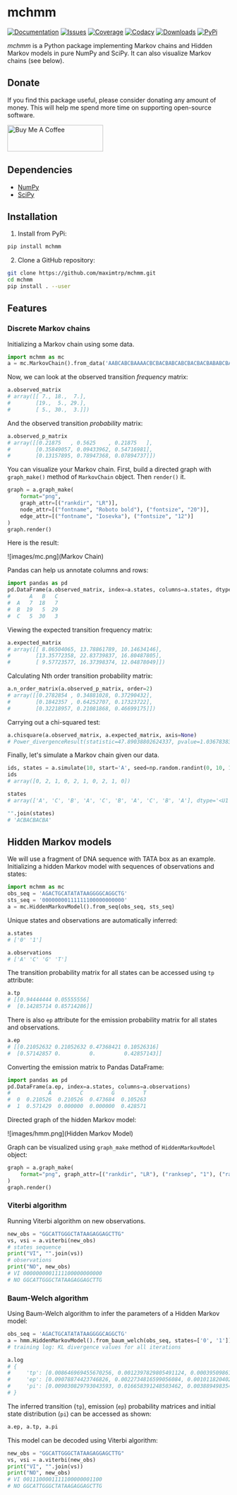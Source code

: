# mchmm

[![Documentation](https://readthedocs.org/projects/mchmm/badge/?version=latest)](https://mchmm.readthedocs.io/en/latest/?badge=latest)
[![Issues](https://img.shields.io/github/issues/maximtrp/mchmm.svg)](https://github.com/maximtrp/mchmm/issues)
[![Coverage](https://codecov.io/gh/maximtrp/mchmm/branch/master/graph/badge.svg)](https://codecov.io/gh/maximtrp/mchmm)
[![Codacy](https://app.codacy.com/project/badge/Grade/d7881a827eb9473d89aa1fc10fdd855e)](https://www.codacy.com/gh/maximtrp/mchmm/dashboard)
[![Downloads](https://static.pepy.tech/badge/mchmm)](https://pepy.tech/project/mchmm)
[![PyPi](https://img.shields.io/pypi/v/mchmm.svg)](https://pypi.python.org/pypi/mchmm)

*mchmm* is a Python package implementing Markov chains and Hidden Markov models in pure NumPy and SciPy.
It can also visualize Markov chains (see below).

## Donate

If you find this package useful, please consider donating any amount of money. This will help me spend more time on supporting open-source software.

<a href="https://www.buymeacoffee.com/maximtrp" target="_blank"><img src="https://cdn.buymeacoffee.com/buttons/v2/default-yellow.png" alt="Buy Me A Coffee" style="height: 60px !important;width: 217px !important;" ></a>

Dependencies
------------

* [NumPy](https://www.numpy.org)
* [SciPy](https://www.scipy.org)


Installation
------------

1. Install from PyPi:

```bash
pip install mchmm
```

2. Clone a GitHub repository:

```bash
git clone https://github.com/maximtrp/mchmm.git
cd mchmm
pip install . --user
```

## Features

### Discrete Markov chains

Initializing a Markov chain using some data.

```python
import mchmm as mc
a = mc.MarkovChain().from_data('AABCABCBAAAACBCBACBABCABCBACBACBABABCBACBBCBBCBCBCBACBABABCBCBAAACABABCBBCBCBCBCBCBAABCBBCBCBCCCBABCBCBBABCBABCABCCABABCBABC')
```

Now, we can look at the observed transition *frequency* matrix:

```python
a.observed_matrix
# array([[ 7., 18.,  7.],
#        [19.,  5., 29.],
#        [ 5., 30.,  3.]])
```

And the observed transition *probability* matrix:

```python
a.observed_p_matrix
# array([[0.21875   , 0.5625    , 0.21875   ],
#        [0.35849057, 0.09433962, 0.54716981],
#        [0.13157895, 0.78947368, 0.07894737]])
```

You can visualize your Markov chain. First, build a directed graph with `graph_make()` method of `MarkovChain` object.
Then `render()` it. 

```python
graph = a.graph_make(
    format="png",
    graph_attr=[("rankdir", "LR")],
    node_attr=[("fontname", "Roboto bold"), ("fontsize", "20")],
    edge_attr=[("fontname", "Iosevka"), ("fontsize", "12")]
)
graph.render()
```

Here is the result:

![images/mc.png](Markov Chain)

Pandas can help us annotate columns and rows:

```python
import pandas as pd
pd.DataFrame(a.observed_matrix, index=a.states, columns=a.states, dtype=int)
#      A   B   C
#  A   7  18   7
#  B  19   5  29
#  C   5  30   3
```

Viewing the expected transition frequency matrix:

```python
a.expected_matrix
# array([[ 8.06504065, 13.78861789, 10.14634146],
#        [13.35772358, 22.83739837, 16.80487805],
#        [ 9.57723577, 16.37398374, 12.04878049]])
```

Calculating Nth order transition probability matrix:

```python
a.n_order_matrix(a.observed_p_matrix, order=2)
# array([[0.2782854 , 0.34881028, 0.37290432],
#        [0.1842357 , 0.64252707, 0.17323722],
#        [0.32218957, 0.21081868, 0.46699175]])
```

Carrying out a chi-squared test:

```python
a.chisquare(a.observed_matrix, a.expected_matrix, axis=None)
# Power_divergenceResult(statistic=47.89038802624337, pvalue=1.0367838347591701e-07)
```

Finally, let's simulate a Markov chain given our data.

```python
ids, states = a.simulate(10, start='A', seed=np.random.randint(0, 10, 10))
ids
# array([0, 2, 1, 0, 2, 1, 0, 2, 1, 0])

states
# array(['A', 'C', 'B', 'A', 'C', 'B', 'A', 'C', 'B', 'A'], dtype='<U1')

"".join(states)
# 'ACBACBACBA'
```

## Hidden Markov models

We will use a fragment of DNA sequence with TATA box as an example. Initializing a hidden Markov model with sequences of observations and states:

```python
import mchmm as mc
obs_seq = 'AGACTGCATATATAAGGGGCAGGCTG'
sts_seq = '00000000111111100000000000'
a = mc.HiddenMarkovModel().from_seq(obs_seq, sts_seq)
```

Unique states and observations are automatically inferred:

```python
a.states
# ['0' '1']

a.observations
# ['A' 'C' 'G' 'T']
```

The transition probability matrix for all states can be accessed using `tp` attribute:

```python
a.tp
# [[0.94444444 0.05555556]
#  [0.14285714 0.85714286]]
```

There is also `ep` attribute for the emission probability matrix for all states and observations.

```python
a.ep
# [[0.21052632 0.21052632 0.47368421 0.10526316]
#  [0.57142857 0.         0.         0.42857143]]
```

Converting the emission matrix to Pandas DataFrame:

```python
import pandas as pd
pd.DataFrame(a.ep, index=a.states, columns=a.observations)
#            A         C         G         T
#  0  0.210526  0.210526  0.473684  0.105263
#  1  0.571429  0.000000  0.000000  0.428571
```

Directed graph of the hidden Markov model:

![images/hmm.png](Hidden Markov Model)

Graph can be visualized using `graph_make` method of `HiddenMarkovModel` object:

```python
graph = a.graph_make(
    format="png", graph_attr=[("rankdir", "LR"), ("ranksep", "1"), ("rank", "same")]
)
graph.render()
```

### Viterbi algorithm

Running Viterbi algorithm on new observations.

```python
new_obs = "GGCATTGGGCTATAAGAGGAGCTTG"
vs, vsi = a.viterbi(new_obs)
# states sequence
print("VI", "".join(vs))
# observations
print("NO", new_obs)
# VI 0000000001111100000000000
# NO GGCATTGGGCTATAAGAGGAGCTTG
```

### Baum-Welch algorithm

Using Baum-Welch algorithm to infer the parameters of a Hidden Markov model:

```python
obs_seq = 'AGACTGCATATATAAGGGGCAGGCTG'
a = hmm.HiddenMarkovModel().from_baum_welch(obs_seq, states=['0', '1'])
# training log: KL divergence values for all iterations

a.log
# {
#     'tp': [0.008646969455670256, 0.0012397829805491124, 0.0003950986109761759],
#     'ep': [0.09078874423746826, 0.0022734816599056084, 0.0010118204023946836],
#     'pi': [0.009030829793043593, 0.016658391248503462, 0.0038894983546756065]
# }
```

The inferred transition (`tp`), emission (`ep`) probability matrices and
initial state distribution (`pi`) can be accessed as shown:

```python
a.ep, a.tp, a.pi
```

This model can be decoded using Viterbi algorithm:

```python
new_obs = "GGCATTGGGCTATAAGAGGAGCTTG"
vs, vsi = a.viterbi(new_obs)
print("VI", "".join(vs))
print("NO", new_obs)
# VI 0011100001111100000001100
# NO GGCATTGGGCTATAAGAGGAGCTTG
```
